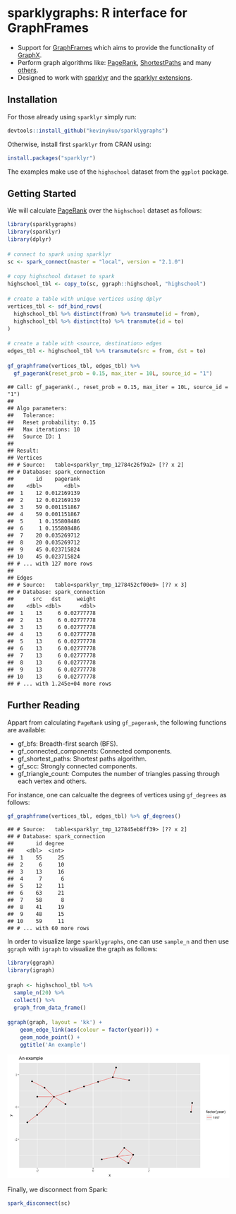 sparklygraphs: R interface for GraphFrames
================

-   Support for [GraphFrames](https://graphframes.github.io/) which aims to provide the functionality of [GraphX](http://spark.apache.org/graphx/).
-   Perform graph algorithms like: [PageRank](https://graphframes.github.io/api/scala/index.html#org.graphframes.lib.PageRank), [ShortestPaths](https://graphframes.github.io/api/scala/index.html#org.graphframes.lib.ShortestPaths) and many [others](https://graphframes.github.io/api/scala/#package).
-   Designed to work with [sparklyr](https://spark.rstudio.com) and the [sparklyr extensions](http://spark.rstudio.com/extensions.html).

Installation
------------

For those already using `sparklyr` simply run:

``` r
devtools::install_github("kevinykuo/sparklygraphs")
```

Otherwise, install first `sparklyr` from CRAN using:

``` r
install.packages("sparklyr")
```

The examples make use of the `highschool` dataset from the `ggplot` package.

Getting Started
---------------

We will calculate [PageRank](https://en.wikipedia.org/wiki/PageRank) over the `highschool` dataset as follows:

``` r
library(sparklygraphs)
library(sparklyr)
library(dplyr)

# connect to spark using sparklyr
sc <- spark_connect(master = "local", version = "2.1.0")

# copy highschool dataset to spark
highschool_tbl <- copy_to(sc, ggraph::highschool, "highschool")

# create a table with unique vertices using dplyr
vertices_tbl <- sdf_bind_rows(
  highschool_tbl %>% distinct(from) %>% transmute(id = from),
  highschool_tbl %>% distinct(to) %>% transmute(id = to)
)

# create a table with <source, destination> edges
edges_tbl <- highschool_tbl %>% transmute(src = from, dst = to)

gf_graphframe(vertices_tbl, edges_tbl) %>%
  gf_pagerank(reset_prob = 0.15, max_iter = 10L, source_id = "1")
```

    ## Call: gf_pagerank(., reset_prob = 0.15, max_iter = 10L, source_id = "1")
    ## 
    ## Algo parameters:
    ##   Tolerance: 
    ##   Reset probability: 0.15
    ##   Max iterations: 10
    ##   Source ID: 1
    ## 
    ## Result:
    ## Vertices
    ## # Source:   table<sparklyr_tmp_12784c26f9a2> [?? x 2]
    ## # Database: spark_connection
    ##       id    pagerank
    ##    <dbl>       <dbl>
    ##  1    12 0.012169139
    ##  2    12 0.012169139
    ##  3    59 0.001151867
    ##  4    59 0.001151867
    ##  5     1 0.155808486
    ##  6     1 0.155808486
    ##  7    20 0.035269712
    ##  8    20 0.035269712
    ##  9    45 0.023715824
    ## 10    45 0.023715824
    ## # ... with 127 more rows
    ## 
    ## Edges
    ## # Source:   table<sparklyr_tmp_1278452cf00e9> [?? x 3]
    ## # Database: spark_connection
    ##      src   dst     weight
    ##    <dbl> <dbl>      <dbl>
    ##  1    13     6 0.02777778
    ##  2    13     6 0.02777778
    ##  3    13     6 0.02777778
    ##  4    13     6 0.02777778
    ##  5    13     6 0.02777778
    ##  6    13     6 0.02777778
    ##  7    13     6 0.02777778
    ##  8    13     6 0.02777778
    ##  9    13     6 0.02777778
    ## 10    13     6 0.02777778
    ## # ... with 1.245e+04 more rows

Further Reading
---------------

Appart from calculating `PageRank` using `gf_pagerank`, the following functions are available:

-   gf\_bfs: Breadth-first search (BFS).
-   gf\_connected\_components: Connected components.
-   gf\_shortest\_paths: Shortest paths algorithm.
-   gf\_scc: Strongly connected components.
-   gf\_triangle\_count: Computes the number of triangles passing through each vertex and others.

For instance, one can calcualte the degrees of vertices using `gf_degrees` as follows:

``` r
gf_graphframe(vertices_tbl, edges_tbl) %>% gf_degrees()
```

    ## # Source:   table<sparklyr_tmp_127845eb8ff39> [?? x 2]
    ## # Database: spark_connection
    ##       id degree
    ##    <dbl>  <int>
    ##  1    55     25
    ##  2     6     10
    ##  3    13     16
    ##  4     7      6
    ##  5    12     11
    ##  6    63     21
    ##  7    58      8
    ##  8    41     19
    ##  9    48     15
    ## 10    59     11
    ## # ... with 60 more rows

In order to visualize large `sparklygraphs`, one can use `sample_n` and then use `ggraph` with `igraph` to visualize the graph as follows:

``` r
library(ggraph)
library(igraph)

graph <- highschool_tbl %>%
  sample_n(20) %>%
  collect() %>%
  graph_from_data_frame()

ggraph(graph, layout = 'kk') + 
    geom_edge_link(aes(colour = factor(year))) + 
    geom_node_point() + 
    ggtitle('An example')
```

![](tools/readme/unnamed-chunk-5-1.png)

Finally, we disconnect from Spark:

``` r
spark_disconnect(sc)
```
